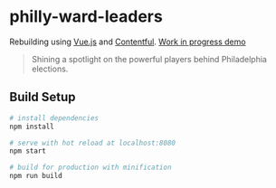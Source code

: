 # philly-ward-leaders

Rebuilding using [Vue.js](https://vuejs.org) and [Contentful](https://contentful.com).
[Work in progress demo](https://phillywardleaders.surge.sh)

> Shining a spotlight on the powerful players behind Philadelphia elections.

## Build Setup

``` bash
# install dependencies
npm install

# serve with hot reload at localhost:8080
npm start

# build for production with minification
npm run build
```

